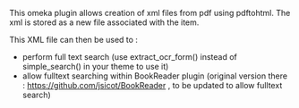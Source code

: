 This omeka plugin allows creation of xml files from pdf using pdftohtml. The xml is stored as a new file associated with the item.

This XML file can then be used to : 
- perform full text search (use extract_ocr_form() instead of simple_search() in your theme to use it)
- allow fulltext searching within BookReader plugin (original version there : https://github.com/jsicot/BookReader , to be updated to allow fulltext search)

